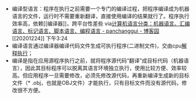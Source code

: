 - 编译型语言：程序在执行之前需要一个专门的编译过程，把程序编译成为机器语言的文件，运行时不需要重新翻译，直接使用编译的结果就行了。程序执行效率高，依赖[[编译器]]，跨平台性差些
  via[计算机语言分类：机器语言、汇编语言、标记语言、脚本语言、编程语言 - panchanggui - 博客园](https://www.cnblogs.com/panchanggui/p/9760965.html)
  [[20201224]] 下午3:24
- 编译语言通过编译器编译代码文件生成可执行程序(二进制文件)，交由cpu[解释执行](https://www.baidu.com/s?wd=%E8%A7%A3%E9%87%8A%E6%89%A7%E8%A1%8C&tn=SE_PcZhidaonwhc_ngpagmjz&rsv_dl=gh_pc_zhidao)；
- 编译是指在应用源程序执行之前，就将程序源代码“翻译”成目标代码（机器语言），因此其目标程序可以脱离其语言环境独立执行，使用比较方便、效率较高。但应用程序一旦需要修改，必须先修改源代码，再重新编译生成新的目标文件（* .obj，也就是OBJ文件）才能执行，只有目标文件而没有源代码，修改很不方便。
